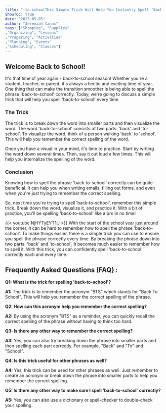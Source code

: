 ```yaml
---
title: "-to-schoolThis Simple Trick Will Help You Instantly Spell 'Back-to-School' Every Time!"
ShowToc: true 
date: "2023-05-05"
author: "Jeremiah Canas" 
tags: ["Shopping", "Supplies"
,"Organizing", "Lessons"
,"Preparing", "Activities"
,"Planning", "Events"
,"Scheduling", "Classes"]
---
```

## Welcome Back to School!

It's that time of year again - back-to-school season! Whether you're a student, teacher, or parent, it's always a hectic and exciting time of year. One thing that can make the transition smoother is being able to spell the phrase 'back-to-school' correctly. Today, we're going to discuss a simple trick that will help you spell 'back-to-school' every time.

### The Trick

The trick is to break down the word into smaller parts and then visualize the word. The word 'back-to-school' consists of two parts: 'back' and 'to-school'. To visualize the word, think of a person walking 'back' to 'school'. This will help you remember the correct spelling of the word.

Once you have a visual in your mind, it's time to practice. Start by writing the word down several times. Then, say it out loud a few times. This will help you internalize the spelling of the word.

### Conclusion

Knowing how to spell the phrase 'back-to-school' correctly can be quite beneficial. It can help you when writing emails, filling out forms, and even when you're just trying to remember the correct spelling.

So, next time you're trying to spell 'back-to-school', remember this simple trick. Break down the word, visualize it, and practice it. With a bit of practice, you'll be spelling 'back-to-school' like a pro in no time!

{{< youtube NjHYTyEYT1U >}} 
With the start of the school year just around the corner, it can be hard to remember how to spell the phrase 'back-to-school'. To make things easier, there is a simple trick you can use to ensure you spell the phrase correctly every time. By breaking the phrase down into two parts, 'back' and 'to-school', it becomes much easier to remember how to spell it. With this trick, you can confidently spell 'back-to-school' correctly each and every time.

## Frequently Asked Questions (FAQ) :
**Q1: What is the trick for spelling 'back-to-school'?**

**A1:** The trick is to remember the acronym "BTS" which stands for "Back To School". This will help you remember the correct spelling of the phrase.

**Q2: How can this acronym help you remember the correct spelling?**

**A2:** By using the acronym "BTS" as a reminder, you can quickly recall the correct spelling of the phrase without having to think too hard.

**Q3: Is there any other way to remember the correct spelling?**

**A3:** Yes, you can also try breaking down the phrase into smaller parts and then spelling each part correctly. For example, "Back" and "To" and "School".

**Q4: Is this trick useful for other phrases as well?**

**A4:** Yes, this trick can be used for other phrases as well. Just remember to create an acronym or break down the phrase into smaller parts to help you remember the correct spelling.

**Q5: Is there any other way to make sure I spell 'back-to-school' correctly?**

**A5:** Yes, you can also use a dictionary or spell-checker to double-check your spelling.





